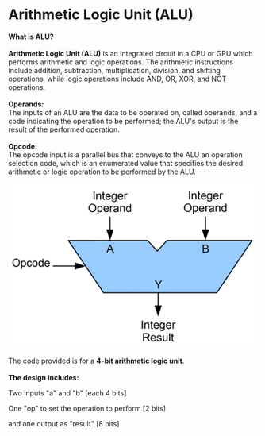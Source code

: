 # Arithmetic Logic Unit (ALU)

**What is ALU?**
\
\
**Arithmetic Logic Unit (ALU)** is an integrated circuit in a CPU or GPU which performs arithmetic and logic operations. The arithmetic instructions include addition, subtraction, multiplication, division, and shifting operations, while logic operations include AND, OR, XOR, and NOT operations.
\
\
**Operands:**
\
The inputs of an ALU are the data to be operated on, called operands, and a code indicating the operation to be performed; the ALU's output is the result of the performed operation.
\
\
**Opcode:**
\
The opcode input is a parallel bus that conveys to the ALU an operation selection code, which is an enumerated value that specifies the desired arithmetic or logic operation to be performed by the ALU. 


<img src="ALUBlock.jpg">


The code provided is for a **4-bit arithmetic logic unit**.
\
\
**The design includes:** 


Two inputs "a" and "b" [each 4 bits]


One "op" to set the operation to perform [2 bits]


and one output as "result" [8 bits]
